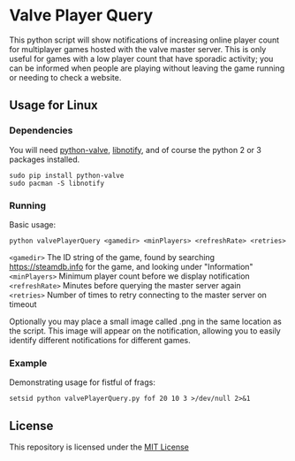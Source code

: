 # Valve Player Query
This python script will show notifications of increasing online player count for multiplayer games hosted with the valve master server. This is only useful for games with a low player count that have sporadic activity; you can be informed when people are playing without leaving the game running or needing to check a website.

## Usage for Linux
### Dependencies
You will need [python-valve], [libnotify], and of course the python 2 or 3 packages installed.
```
sudo pip install python-valve
sudo pacman -S libnotify
```

### Running
Basic usage: 

`python valvePlayerQuery <gamedir> <minPlayers> <refreshRate> <retries>`

`<gamedir>`       The ID string of the game, found by searching https://steamdb.info for the game, and looking under "Information"  
`<minPlayers>`    Minimum player count before we display notification  
`<refreshRate>`   Minutes before querying the master server again  
`<retries>`       Number of times to retry connecting to the master server on timeout  

Optionally you may place a small image called <gamedir>.png in the same location as the script. This image will appear on the notification, allowing you to easily identify different notifications for different games.

### Example
Demonstrating usage for fistful of frags:

`setsid python valvePlayerQuery.py fof 20 10 3 >/dev/null 2>&1`

## License
This repository is licensed under the [MIT License](LICENSE)

[python-valve]: (https://github.com/serverstf/python-valve)
[libnotify]: (https://wiki.archlinux.org/index.php/Desktop_notifications#Libnotify)
